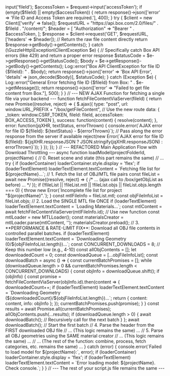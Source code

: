 <?php
// ... (inside your FileController)

public function getFileContent(Request $request)
{
    $fileId = $request->input('fileId');
    $accessToken = $request->input('accessToken');

    if (empty($fileId) || empty($accessToken)) {
        return response()->json(['error' => 'File ID and Access Token are required.'], 400);
    }

    try {
        $client = new Client(['verify' => false]);
        $requestURL = "https://api.box.com/2.0/files/" . $fileId . "/content/";
        $header = [
            "Authorization" => "Bearer " . $accessToken,
        ];
        
        $response = $client->request('GET', $requestURL, ['headers' => $header]);
        
        // Return the raw file content directly
        return $response->getBody()->getContents();

    } catch (\GuzzleHttp\Exception\ClientException $e) {
        // Specifically catch Box API errors (like 429) and return a proper error response
        $statusCode = $e->getResponse()->getStatusCode();
        $body = $e->getResponse()->getBody()->getContents();
        Log::error("Box API ClientException for file ID {$fileId}: " . $body);
        return response()->json(['error' => 'Box API Error', 'details' => json_decode($body)], $statusCode);
    } catch (Exception $e) {
        Log::error("General Error fetching file ID {$fileId} from Box: " . $e->getMessage());
        return response()->json(['error' => "Failed to get file content from Box."], 500);
    }
}



// --- NEW AJAX Function for fetching a single file via your backend ---
function fetchFileContentViaServer(fileId) {
    return new Promise((resolve, reject) => {
        $.ajax({
            type: "post",
            url: window.URL_PREFIX + "/box/getFileContent", // Use the new route
            data: { _token: window.CSRF_TOKEN, fileId: fileId, accessToken: BOX_ACCESS_TOKEN },
            success: function(content) {
                resolve(content);
            },
            error: function(jqXHR, textStatus, errorThrown) {
                console.error(`AJAX error for file ID ${fileId}: ${textStatus} - ${errorThrown}`);
                // Pass along the error response from the server if available
                reject(new Error(`AJAX error for file ID ${fileId}: ${jqXHR.responseJSON ? JSON.stringify(jqXHR.responseJSON) : errorThrown}`));
            }
        });
    });
}


// --- REFACTORED Main Application Flow with Download Throttling ---
async function loadModel(projectFolderId, projectName) {
    // 0. Reset scene and state (this part remains the same)
    // ...

    try {
        if (loaderContainer) loaderContainer.style.display = 'flex';
        if (loaderTextElement) loaderTextElement.textContent = `Fetching file list for ${projectName}...`;
        
        // 1. Fetch the list of OBJ/MTL file pairs
        const fileList = await new Promise((resolve, reject) => { /* ... (ajax call to /box/getObjList as before) ... */ });

        if (!fileList || !fileList.mtl || !fileList.objs || fileList.objs.length === 0) {
            throw new Error(`Incomplete file list for project "${projectName}".`);
        }

        const mtlFileInfo = fileList.mtl;
        const objFileInfoList = fileList.objs;

        // 2. Load the SINGLE MTL file ONCE
        if (loaderTextElement) loaderTextElement.textContent = `Loading Materials...`;
        const mtlContent = await fetchFileContentViaServer(mtlFileInfo.id); // Use new function
        const mtlLoader = new MTLLoader();
        const materialsCreator = mtlLoader.parse(mtlContent, '');
        materialsCreator.preload();

        // 3. **PERFORMANCE & RATE-LIMIT FIX**: Download all OBJ file contents in controlled parallel batches.
        if (loaderTextElement) loaderTextElement.textContent = `Downloading Geometry (0/${objFileInfoList.length})...`;
        
        const CONCURRENT_DOWNLOADS = 8; // Keep this number low (e.g., 4-10)
        const allObjContents = [];
        let downloadedCount = 0;
        
        const downloadQueue = [...objFileInfoList];

        const downloadBatch = async () => {
            const currentBatchPromises = [];
            while (downloadQueue.length > 0 && currentBatchPromises.length < CONCURRENT_DOWNLOADS) {
                const objInfo = downloadQueue.shift();
                if (objInfo) {
                    const promise = fetchFileContentViaServer(objInfo.id).then(content => {
                        downloadedCount++;
                        if (loaderTextElement) loaderTextElement.textContent = `Downloading Geometry (${downloadedCount}/${objFileInfoList.length})...`;
                        return { content: content, info: objInfo };
                    });
                    currentBatchPromises.push(promise);
                }
            }
            const results = await Promise.all(currentBatchPromises);
            allObjContents.push(...results);

            if (downloadQueue.length > 0) {
                await downloadBatch(); // Recursively call for the next batch
            }
        };

        await downloadBatch(); // Start the first batch

        // 4. Parse the header from the FIRST downloaded OBJ file
        // ... (This logic remains the same) ...
        
        // 5. Parse all OBJ geometries using the SAME material creator
        // ... (This logic remains the same) ...

        // ... (The rest of the function: combine, process, fetch categories, etc. remains the same) ...

    } catch (error) {
        console.error(`Failed to load model for ${projectName}:`, error);
        if (loaderContainer) loaderContainer.style.display = 'flex';
        if (loaderTextElement) loaderTextElement.textContent = `Error loading model: ${projectName}. Check console.`;
    }
}

// --- The rest of your script.js file remains the same ---
